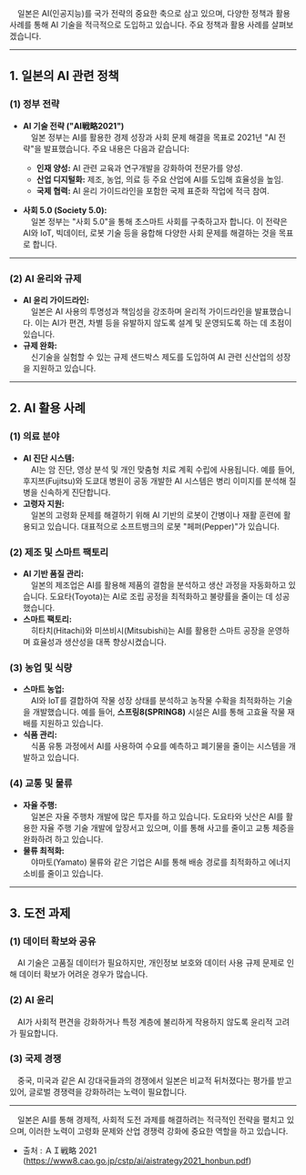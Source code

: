 &emsp;일본은 AI(인공지능)를 국가 전략의 중요한 축으로 삼고 있으며, 다양한 정책과 활용 사례를 통해 AI 기술을 적극적으로 도입하고 있습니다. 주요 정책과 활용 사례를 살펴보겠습니다.

---

## **1. 일본의 AI 관련 정책**
### **(1) 정부 전략**
- **AI 기술 전략 ("AI戦略2021")**  
  &emsp;일본 정부는 AI를 활용한 경제 성장과 사회 문제 해결을 목표로 2021년 "AI 전략"을 발표했습니다. 주요 내용은 다음과 같습니다:  
  - **인재 양성:** AI 관련 교육과 연구개발을 강화하여 전문가를 양성.
  - **산업 디지털화:** 제조, 농업, 의료 등 주요 산업에 AI를 도입해 효율성을 높임.
  - **국제 협력:** AI 윤리 가이드라인을 포함한 국제 표준화 작업에 적극 참여.

- **사회 5.0 (Society 5.0):**  
  &emsp;일본 정부는 "사회 5.0"을 통해 초스마트 사회를 구축하고자 합니다. 이 전략은 AI와 IoT, 빅데이터, 로봇 기술 등을 융합해 다양한 사회 문제를 해결하는 것을 목표로 합니다.

---

### **(2) AI 윤리와 규제**
- **AI 윤리 가이드라인:**  
  &emsp;일본은 AI 사용의 투명성과 책임성을 강조하며 윤리적 가이드라인을 발표했습니다. 이는 AI가 편견, 차별 등을 유발하지 않도록 설계 및 운영되도록 하는 데 초점이 있습니다.
- **규제 완화:**  
  &emsp;신기술을 실험할 수 있는 규제 샌드박스 제도를 도입하여 AI 관련 신산업의 성장을 지원하고 있습니다.

---

## **2. AI 활용 사례**
### **(1) 의료 분야**
- **AI 진단 시스템:**  
  &emsp;AI는 암 진단, 영상 분석 및 개인 맞춤형 치료 계획 수립에 사용됩니다. 예를 들어, 후지쯔(Fujitsu)와 도쿄대 병원이 공동 개발한 AI 시스템은 병리 이미지를 분석해 질병을 신속하게 진단합니다.
- **고령자 지원:**  
  &emsp;일본의 고령화 문제를 해결하기 위해 AI 기반의 로봇이 간병이나 재활 훈련에 활용되고 있습니다. 대표적으로 소프트뱅크의 로봇 "페퍼(Pepper)"가 있습니다.

### **(2) 제조 및 스마트 팩토리**
- **AI 기반 품질 관리:**  
  &emsp;일본의 제조업은 AI를 활용해 제품의 결함을 분석하고 생산 과정을 자동화하고 있습니다. 도요타(Toyota)는 AI로 조립 공정을 최적화하고 불량률을 줄이는 데 성공했습니다.
- **스마트 팩토리:**  
  &emsp;히타치(Hitachi)와 미쓰비시(Mitsubishi)는 AI를 활용한 스마트 공장을 운영하며 효율성과 생산성을 대폭 향상시켰습니다.

### **(3) 농업 및 식량**
- **스마트 농업:**  
  &emsp;AI와 IoT를 결합하여 작물 성장 상태를 분석하고 농작물 수확을 최적화하는 기술을 개발했습니다. 예를 들어, **스프링8(SPRING8)** 시설은 AI를 통해 고효율 작물 재배를 지원하고 있습니다.
- **식품 관리:**  
  &emsp;식품 유통 과정에서 AI를 사용하여 수요를 예측하고 폐기물을 줄이는 시스템을 개발하고 있습니다.

### **(4) 교통 및 물류**
- **자율 주행:**  
  &emsp;일본은 자율 주행차 개발에 많은 투자를 하고 있습니다. 도요타와 닛산은 AI를 활용한 자율 주행 기술 개발에 앞장서고 있으며, 이를 통해 사고를 줄이고 교통 체증을 완화하려 하고 있습니다.
- **물류 최적화:**  
  &emsp;야마토(Yamato) 물류와 같은 기업은 AI를 통해 배송 경로를 최적화하고 에너지 소비를 줄이고 있습니다.

---

## **3. 도전 과제**
### **(1) 데이터 확보와 공유**
&emsp;AI 기술은 고품질 데이터가 필요하지만, 개인정보 보호와 데이터 사용 규제 문제로 인해 데이터 확보가 어려운 경우가 많습니다.

### **(2) AI 윤리**
&emsp;AI가 사회적 편견을 강화하거나 특정 계층에 불리하게 작용하지 않도록 윤리적 고려가 필요합니다.

### **(3) 국제 경쟁**
&emsp;중국, 미국과 같은 AI 강대국들과의 경쟁에서 일본은 비교적 뒤처졌다는 평가를 받고 있어, 글로벌 경쟁력을 강화하려는 노력이 필요합니다.

---

&emsp;일본은 AI를 통해 경제적, 사회적 도전 과제를 해결하려는 적극적인 전략을 펼치고 있으며, 이러한 노력이 고령화 문제와 산업 경쟁력 강화에 중요한 역할을 하고 있습니다.   

- 출처 : ＡＩ戦略 2021 (https://www8.cao.go.jp/cstp/ai/aistrategy2021_honbun.pdf)